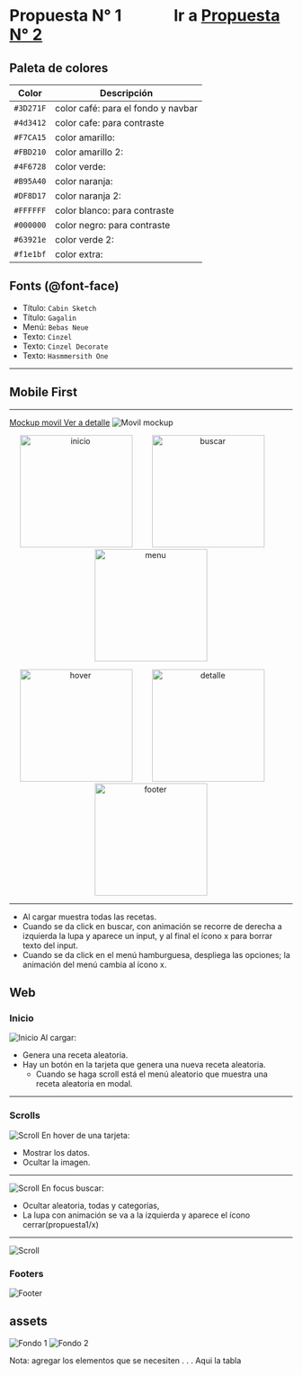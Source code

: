 # Propuesta N° 1         &nbsp;&nbsp;&nbsp;&nbsp;&nbsp;&nbsp;&nbsp;&nbsp;&nbsp;&nbsp;&nbsp;&nbsp; Ir a [Propuesta N° 2](https://github.com/14030598/santander-back-proyecto/tree/desarrollo/src/assets/mockups/propuesta2)


## Paleta de colores
| Color | Descripción |
|-------|-------------|
| `#3D271F` | color café: para el fondo y navbar |
| `#4d3412` | color cafe: para contraste |
| `#F7CA15` | color amarillo: |
| `#FBD210` | color amarillo 2:  |
| `#4F6728` | color verde:  |
| `#B95A40` | color naranja:  |
| `#DF8D17` | color naranja 2:  |
| `#FFFFFF` | color blanco: para contraste |
| `#000000` | color negro: para contraste |
| `#63921e` | color verde 2: |
| `#f1e1bf` | color extra: |


## Fonts (@font-face)
* Título: `Cabin Sketch`
* Título: `Gagalin`
* Menú: `Bebas Neue`
* Texto: `Cinzel`
* Texto: `Cinzel Decorate`
* Texto: `Hasmmersith One`

---
## Mobile First
---
[Mockup movil  Ver a detalle](propuesta1/movil-mockup.pdf)
![Movil mockup](propuesta1/movil-mockup.png)

<!-- ![Inicio](propuesta1/movil-inicio.png) -->
<p align="center">
  <img src="propuesta1/movil-inicio.png" alt="inicio" heigth="200px" width="200px">
&nbsp; &nbsp; &nbsp; &nbsp;
  <img src="propuesta1/movil-buscar.png" alt="buscar" heigth="200px" width="200px">
 &nbsp; &nbsp; &nbsp; &nbsp;
 <img src="propuesta1/movil-menu.png" alt="menu" heigth="200px" width="200px">
</p>

<p align="center">
  <img src="propuesta1/movil-hover.png" alt="hover" heigth="200px" width="200px">
&nbsp; &nbsp; &nbsp; &nbsp;
  <img src="propuesta1/movil-detalle.png" alt="detalle" heigth="200px" width="200px">
 &nbsp; &nbsp; &nbsp; &nbsp;
 <img src="propuesta1/movil-footer.png" alt="footer" heigth="200px" width="200px">
</p>

 
 

---

* Al cargar muestra todas las recetas.
* Cuando se da click en buscar, con animación se recorre de derecha a izquierda la lupa y aparece un input, y al final el ícono x para borrar texto del input.
* Cuando se da click en el menú hamburguesa, despliega las opciones; la animación del menú cambia al ícono x.


## Web
### Inicio
![Inicio](propuesta1/web-inicio.png)
Al cargar:
 - Genera una receta aleatoria.
 - Hay un botón en la tarjeta que genera una nueva receta aleatoria.
   - Cuando se haga scroll está el menú aleatorio que muestra una receta aleatoria en modal.

---


### Scrolls
![Scroll](propuesta1/web-scroll1.png)
En hover de una tarjeta:
 - Mostrar los datos.
 - Ocultar la imagen.

---


![Scroll](propuesta1/web-scroll2.png)
En focus buscar:
 - Ocultar aleatoria, todas y categorías, 
 - La lupa con animación se va a la izquierda y aparece el ícono cerrar(propuesta1/x)

---


![Scroll](propuesta1/web-scroll3.png)

### Footers
![Footer](propuesta1/web-footer.png)





## assets
![Fondo 1](propuesta1/fondo1.jpg)
![Fondo 2](propuesta1/fondo2.jpeg)

Nota: agregar los elementos que se necesiten
.
.
.
Aqui la tabla
